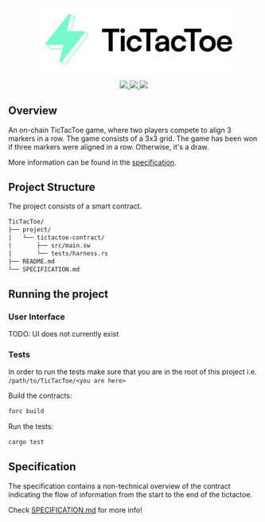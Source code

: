 <p align="center">
    <picture>
        <source media="(prefers-color-scheme: dark)" srcset=".docs/tictactoe-logo-dark-theme.png">
        <img alt="SwayApps TicTacToe Logo" width="400px" src=".docs/tictactoe-logo-light-theme.png">
    </picture>
</p>

<p align="center">
    <a href="https://crates.io/crates/forc/0.33.1" alt="forc">
        <img src="https://img.shields.io/badge/forc-v0.33.1-orange" />
    </a>
    <a href="https://crates.io/crates/fuel-core/0.15.3" alt="fuel-core">
        <img src="https://img.shields.io/badge/fuel--core-v0.15.3-yellow" />
    </a>
    <a href="https://crates.io/crates/fuels/0.34.0" alt="forc">
        <img src="https://img.shields.io/badge/fuels-v0.34.0-blue" />
    </a>
</p>

## Overview

An on-chain TicTacToe game, where two players compete to align 3 markers in a row. The game consists of a 3x3 grid.
The game has been won if three markers were aligned in a row. Otherwise, it's a draw.

More information can be found in the [specification](./SPECIFICATION.md).

## Project Structure

The project consists of a smart contract.

```
TicTacToe/
├── project/
|   └── tictactoe-contract/
|       ├── src/main.sw
|       └── tests/harness.rs
├── README.md
└── SPECIFICATION.md
```

## Running the project

### User Interface

TODO: UI does not currently exist

### Tests

In order to run the tests make sure that you are in the root of this project i.e. `/path/to/TicTacToe/<you are here>`

Build the contracts:

```bash
forc build
```

Run the tests:

```bash
cargo test
```

## Specification

The specification contains a non-technical overview of the contract indicating the flow of information from the start to the end of the tictactoe.

Check [SPECIFICATION.md](./SPECIFICATION.md) for more info!